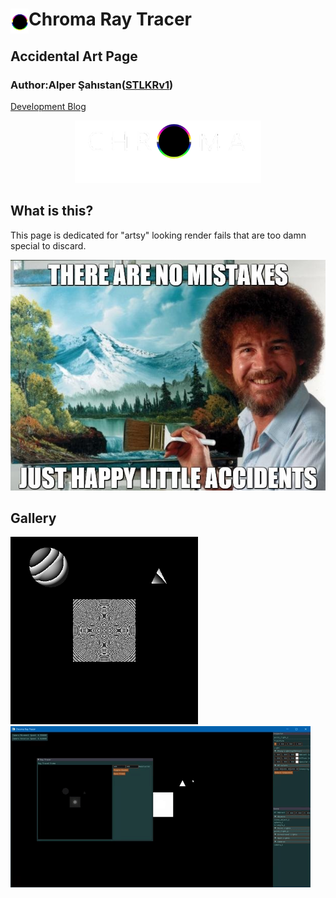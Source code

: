 #  Chroma Ray Tracer <img align="left" src= "resources/logo_solo.png" height="40">  
## Accidental Art Page  
### Author:Alper Şahıstan([STLKRv1](https://github.com/STLKRv1))  

[Development Blog](README.md)  

<p align="center">
<img src= "resources/logo_w.png" height="100">
 </p>
 
 ## What is this?  
 This page is dedicated for "artsy" looking render fails that are too damn special to discard.  
 <p align="center">
<img src= "resources/bob.jpg" >
 </p>  
 
 ## Gallery  
<img src= "resources/fail3.png" width = "300" > <img src= "resources/light_bug.gif" >  
 
